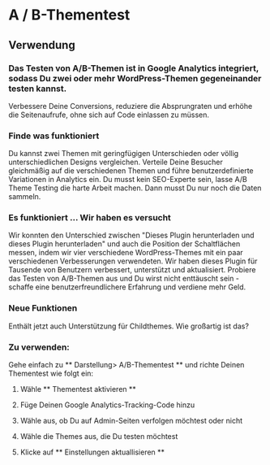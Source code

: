 #  A / B-Thementest


##  Verwendung

### Das Testen von  A/B-Themen ist in Google Analytics integriert, sodass Du zwei oder mehr WordPress-Themen gegeneinander testen kannst.

Verbessere Deine Conversions, reduziere die Absprungraten und erhöhe die Seitenaufrufe, ohne sich auf Code einlassen zu müssen.

###  Finde was funktioniert

Du kannst zwei Themen mit geringfügigen Unterschieden oder völlig unterschiedlichen Designs vergleichen. Verteile Deine Besucher gleichmäßig auf die verschiedenen Themen und führe benutzerdefinierte Variationen in Analytics ein. Du musst kein SEO-Experte sein, lasse A/B Theme Testing die harte Arbeit machen. Dann musst Du nur noch die Daten sammeln.

###  Es funktioniert ... Wir haben es versucht

Wir konnten den Unterschied zwischen "Dieses Plugin herunterladen und dieses Plugin herunterladen" und auch die Position der Schaltflächen messen, indem wir vier verschiedene WordPress-Themes mit ein paar verschiedenen Verbesserungen verwendeten. Wir haben dieses Plugin für Tausende von Benutzern verbessert, unterstützt und aktualisiert. Probiere das Testen von A/B-Themen aus und Du wirst nicht enttäuscht sein - schaffe eine benutzerfreundlichere Erfahrung und verdiene mehr Geld.

###  Neue Funktionen

Enthält jetzt auch Unterstützung für Childthemes. Wie großartig ist das?

###  Zu verwenden:

Gehe einfach zu ** Darstellung> A/B-Thementest ** und richte Deinen Thementest wie folgt ein:
1. Wähle ** Thementest aktivieren **

2. Füge Deinen Google Analytics-Tracking-Code hinzu 

3. Wähle aus, ob Du auf Admin-Seiten verfolgen möchtest oder nicht 

4. Wähle die Themes aus, die Du testen möchtest

5. Klicke auf ** Einstellungen aktuallisieren **
